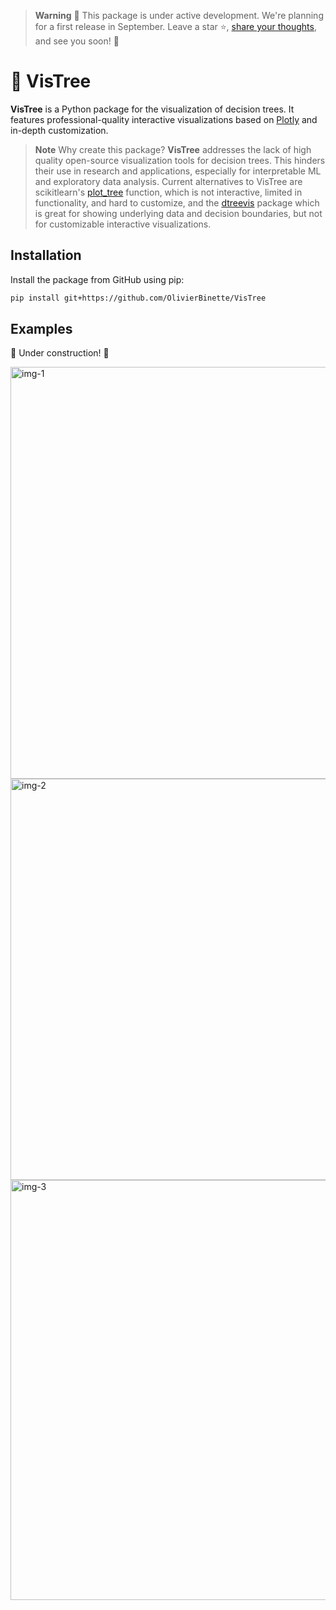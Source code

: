 > **Warning**
> 🚧 This package is under active development. We're planning for a first release in September. Leave a star ⭐, [share your thoughts](https://github.com/OlivierBinette/VisTree/issues/new), and see you soon! 👋

# 🌴 VisTree

**VisTree** is a Python package for the visualization of decision trees. It features professional-quality interactive visualizations based on [Plotly](https://plotly.com/python/) and in-depth customization.

> **Note**
> Why create this package? **VisTree** addresses the lack of high quality open-source visualization tools for decision trees. This hinders their use in research and applications, especially for interpretable ML and exploratory data analysis. Current alternatives to VisTree are scikitlearn's [plot_tree](https://scikit-learn.org/stable/modules/generated/sklearn.tree.plot_tree.html) function, which is not interactive, limited in functionality, and hard to customize, and the [dtreevis](https://github.com/parrt/dtreeviz) package which is great for showing underlying data and decision boundaries, but not for customizable interactive visualizations.

## Installation

Install the package from GitHub using pip:
```bash
pip install git+https://github.com/OlivierBinette/VisTree
```

## Examples

🚧 Under construction! 🚧

<img width="659" alt="img-1" src="https://github.com/OlivierBinette/VisTree/assets/784901/b165f679-f352-4537-aade-91fa770c7f4d">
<img width="642" alt="img-2" src="https://github.com/OlivierBinette/VisTree/assets/784901/e6fb0ec0-a8a4-4b83-8a56-5e0faf9adde0">
<img width="672" alt="img-3" src="https://github.com/OlivierBinette/VisTree/assets/784901/8c7ecb58-1eeb-4cb8-94e9-39ca70c17bed">


